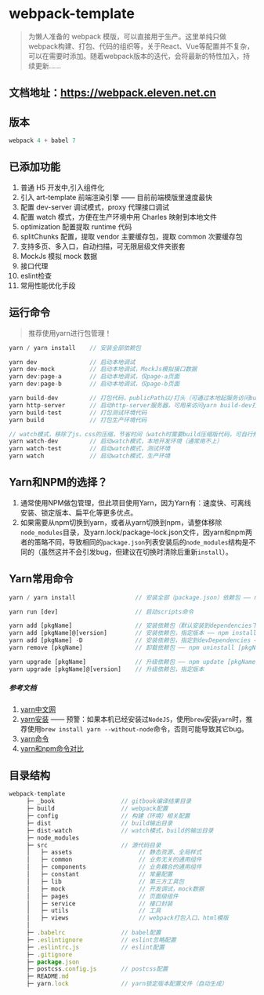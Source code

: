 # webpack-template

> 为懒人准备的 webpack 模版，可以直接用于生产。这里单纯只做webpack构建、打包、代码的组织等，关于React、Vue等配置并不复杂，可以在需要时添加。随着webpack版本的迭代，会将最新的特性加入，持续更新......

## 文档地址：https://webpack.eleven.net.cn

## 版本

```js
webpack 4 + babel 7
```

## 已添加功能

1. 普通 H5 开发中,引入组件化
2. 引入 art-template 前端渲染引擎 —— 目前前端模版里速度最快
3. 配置 dev-server 调试模式，proxy 代理接口调试
4. 配置 watch 模式，方便在生产环境中用 Charles 映射到本地文件
5. optimization 配置提取 runtime 代码
6. splitChunks 配置，提取 vendor 主要缓存包，提取 common 次要缓存包
7. 支持多页、多入口，自动扫描，可无限层级文件夹嵌套
8. MockJs 模拟 mock 数据
9. 接口代理
10. eslint检查
11. 常用性能优化手段

## 运行命令

> 推荐使用yarn进行包管理！

```js
yarn / yarn install    // 安装全部依赖包

yarn dev               // 启动本地调试
yarn dev-mock          // 启动本地调试，MockJs模拟接口数据
yarn dev:page-a        // 启动本地调试，仅page-a页面
yarn dev:page-b        // 启动本地调试，仅page-b页面

yarn build-dev         // 打包代码，publicPath以/打头（可通过本地起服务访问build后的代码）
yarn http-server       // 启动http-server服务器，可用来访问yarn build-dev打包的代码
yarn build-test        // 打包测试环境代码
yarn build             // 打包生产环境代码

// watch模式，移除了js、css的压缩，节省时间（watch时需要build压缩版代码，可自行修改）。
yarn watch-dev         // 启动watch模式，本地开发环境（通常用不上）
yarn watch-test        // 启动watch模式，测试环境
yarn watch             // 启动watch模式，生产环境
```

## Yarn和NPM的选择？
1. 通常使用NPM做包管理，但此项目使用Yarn，因为Yarn有：速度快、可离线安装、锁定版本、扁平化等更多优点。
2. 如果需要从npm切换到yarn，或者从yarn切换到npm，请整体移除`node_modules`目录，及yarn.lock/package-lock.json文件，因yarn和npm两者的策略不同，导致相同的`package.json`列表安装后的`node_modules`结构是不同的（虽然这并不会引发bug，但建议在切换时清除后重新`install`）。

## Yarn常用命令

```js
yarn / yarn install                 // 安装全部（package.json）依赖包 —— npm install

yarn run [dev]                      // 启动scripts命令

yarn add [pkgName]                  // 安装依赖包（默认安装到dependencies下） —— npm install [pkgName]
yarn add [pkgName]@[version]        // 安装依赖包，指定版本 —— npm install [pkgName]@[version]
yarn add [pkgName] -D               // 安装依赖包，指定到devDependencies —— npm install [pkgName] -D
yarn remove [pkgName]               // 卸载依赖包 —— npm uninstall [pkgName]

yarn upgrade [pkgName]              // 升级依赖包 —— npm update [pkgName]
yarn upgrade [pkgName]@[version]    // 升级依赖包，指定版本
```

##### 参考文档

1. [yarn中文网](https://yarnpkg.com/zh-Hans/)
2. [yarn安装](https://yarnpkg.com/zh-Hans/)  —— 预警：如果本机已经安装过`NodeJS`，使用`brew`安装`yarn`时，推荐使用`brew install yarn --without-node`命令，否则可能导致其它bug。
3. [yarn命令](https://yarnpkg.com/zh-Hans/docs/usage)
4. [yarn和npm命令对比](https://yarn.bootcss.com/docs/migrating-from-npm/#toc-cli-commands-comparison)

## 目录结构

```js
webpack-template
     ├─ _book                   // gitbook编译结果目录
     ├─ build                   // webpack配置
     ├─ config                  // 构建（环境）相关配置
     ├─ dist                    // build输出目录
     ├─ dist-watch              // watch模式，build的输出目录
     ├─ node_modules
     ├─ src                     // 源代码目录
     │   ├─ assets                   // 静态资源、全局样式
     │   ├─ common                   // 业务无关的通用组件
     │   ├─ components               // 业务耦合的通用组件
     │   ├─ constant                 // 常量配置
     │   ├─ lib                      // 第三方工具包
     │   ├─ mock                     // 开发调试，mock数据
     │   ├─ pages                    // 页面级组件
     │   ├─ service                  // 接口封装
     │   ├─ utils                    // 工具
     │   ├─ views                    // webpack打包入口、html模版
     │
     ├─ .babelrc                // babel配置
     ├─ .eslintignore           // eslint忽略配置
     ├─ .eslintrc.js            // eslint配置
     ├─ .gitignore
     ├─ package.json
     ├─ postcss.config.js       // postcss配置
     ├─ README.md
     ├─ yarn.lock               // yarn锁定版本配置文件（自动生成）
```
